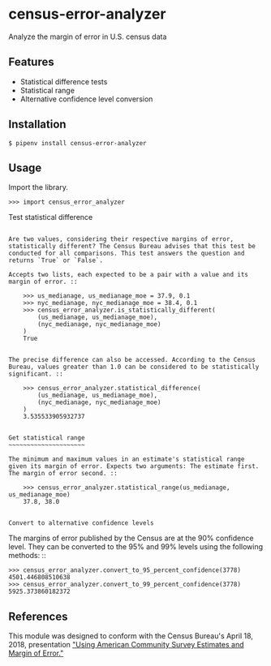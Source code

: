 census-error-analyzer
=====================

Analyze the margin of error in U.S. census data

Features
--------

* Statistical difference tests
* Statistical range
* Alternative confidence level conversion

Installation
------------


    $ pipenv install census-error-analyzer


Usage
-----

Import the library.

    >>> import census_error_analyzer


Test statistical difference
~~~~~~~~~~~~~~~~~~~~~~~~~~~

Are two values, considering their respective margins of error, statistically different? The Census Bureau advises that this test be conducted for all comparisons. This test answers the question and returns `True` or `False`.

Accepts two lists, each expected to be a pair with a value and its margin of error. ::

    >>> us_medianage, us_medianage_moe = 37.9, 0.1
    >>> nyc_medianage, nyc_medianage_moe = 38.4, 0.1
    >>> census_error_analyzer.is_statistically_different(
        (us_medianage, us_medianage_moe),
        (nyc_medianage, nyc_medianage_moe)
    )
    True


The precise difference can also be accessed. According to the Census Bureau, values greater than 1.0 can be considered to be statistically significant. ::

    >>> census_error_analyzer.statistical_difference(
        (us_medianage, us_medianage_moe),
        (nyc_medianage, nyc_medianage_moe)
    )
    3.535533905932737


Get statistical range
~~~~~~~~~~~~~~~~~~~~~

The minimum and maximum values in an estimate's statistical range given its margin of error. Expects two arguments: The estimate first. The margin of error second. ::

    >>> census_error_analyzer.statistical_range(us_medianage, us_medianage_moe)
    37.8, 38.0


Convert to alternative confidence levels
~~~~~~~~~~~~~~~~~~~~~~~~~~~~~~~~~~~~~~~~

The margins of error published by the Census are at the 90% confidence level. They can be converted to the 95% and 99% levels using the following methods: ::

    >>> census_error_analyzer.convert_to_95_percent_confidence(3778)
    4501.446808510638
    >>> census_error_analyzer.convert_to_99_percent_confidence(3778)
    5925.373860182372


References
----------

This module was designed to conform with the Census Bureau's April 18, 2018, presentation ["Using American Community Survey Estimates and Margin of Error."](https://www.documentcloud.org/documents/6162551-20180418-MOE.html)
